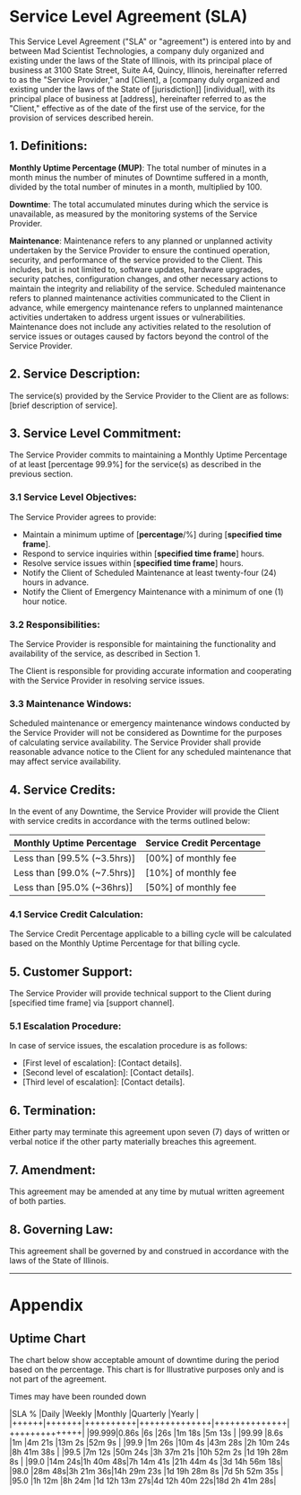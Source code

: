 # Service Level Agreement (SLA)

This Service Level Agreement ("SLA" or "agreement") is entered into by and between Mad Scientist Technologies, a company duly organized and existing under the laws of the State of Illinois, with its principal place of business at 3100 State Street, Suite A4, Quincy, Illinois, hereinafter referred to as the "Service Provider," and [Client], a [company duly organized and existing under the laws of the State of [jurisdiction]] [individual], with its principal place of business at [address], hereinafter referred to as the "Client," effective as of the date of the first use of the service, for the provision of services described herein.

## 1. Definitions:

**Monthly Uptime Percentage (MUP)**: The total number of minutes in a month minus the number of minutes of Downtime suffered in a month, divided by the total number of minutes in a month, multiplied by 100.

**Downtime**: The total accumulated minutes during which the service is unavailable, as measured by the monitoring systems of the Service Provider.

**Maintenance**: Maintenance refers to any planned or unplanned activity undertaken by the Service Provider to ensure the continued operation, security, and performance of the service provided to the Client. This includes, but is not limited to, software updates, hardware upgrades, security patches, configuration changes, and other necessary actions to maintain the integrity and reliability of the service. Scheduled maintenance refers to planned maintenance activities communicated to the Client in advance, while emergency maintenance refers to unplanned maintenance activities undertaken to address urgent issues or vulnerabilities. Maintenance does not include any activities related to the resolution of service issues or outages caused by factors beyond the control of the Service Provider.

## 2. Service Description:

The service(s) provided by the Service Provider to the Client are as follows: [brief description of service].

## 3. Service Level Commitment:

The Service Provider commits to maintaining a Monthly Uptime Percentage of at least [percentage 99.9%] for the service(s) as described in the previous section.

### 3.1 Service Level Objectives:

The Service Provider agrees to provide:

* Maintain a minimum uptime of [__percentage__/%] during [__specified time frame__].
* Respond to service inquiries within [__specified time frame__] hours.
* Resolve service issues within [__specified time frame__] hours.
* Notify the Client of Scheduled Maintenance at least twenty-four (24) hours in advance.
* Notify the Client of Emergency Maintenance with a minimum of one (1) hour notice.

### 3.2 Responsibilities:

The Service Provider is responsible for maintaining the functionality and availability of the service, as described in Section 1.

The Client is responsible for providing accurate information and cooperating with the Service Provider in resolving service issues.

### 3.3 Maintenance Windows:

Scheduled maintenance or emergency maintenance windows conducted by the Service Provider will not be considered as Downtime for the purposes of calculating service availability. The Service Provider shall provide reasonable advance notice to the Client for any scheduled maintenance that may affect service availability.

## 4. Service Credits:

In the event of any Downtime, the Service Provider will provide the Client with service credits in accordance with the terms outlined below:

| Monthly Uptime Percentage  | Service Credit Percentage |
|----------------------------|---------------------------|
| Less than [99.5% (~3.5hrs)]| [00%] of monthly fee      |
| Less than [99.0% (~7.5hrs)]| [10%] of monthly fee      |
| Less than [95.0% (~36hrs)] | [50%] of monthly fee      |

### 4.1 Service Credit Calculation:

The Service Credit Percentage applicable to a billing cycle will be calculated based on the Monthly Uptime Percentage for that billing cycle.

## 5. Customer Support:

The Service Provider will provide technical support to the Client during [specified time frame] via [support channel].

### 5.1 Escalation Procedure:

In case of service issues, the escalation procedure is as follows:

* [First level of escalation]: [Contact details].
* [Second level of escalation]: [Contact details].
* [Third level of escalation]: [Contact details].

## 6. Termination:

Either party may terminate this agreement upon seven (7) days of written or verbal notice if the other party materially breaches this agreement.

## 7. Amendment:

This agreement may be amended at any time by mutual written agreement of both parties.

## 8. Governing Law:

This agreement shall be governed by and construed in accordance with the laws of the State of Illinois.

----

# Appendix 

## Uptime Chart

The chart below show acceptable amount of downtime during the period based on the percentage. This chart is for Illustrative purposes only and is not part of the agreement.

Times may have been rounded down

|SLA % |Daily  |Weekly    |Monthly       |Quarterly     |Yearly        |
|++++++|+++++++|++++++++++|++++++++++++++|++++++++++++++|++++++++++++++|
|99.999|0.86s  |6s        |26s           |1m 18s        |5m 13s        |
|99.99 |8.6s   |1m        |4m 21s        |13m 2s        |52m 9s        |
|99.9  |1m 26s |10m 4s    |43m 28s       |2h 10m 24s    |8h 41m 38s    |
|99.5  |7m 12s |50m 24s   |3h 37m 21s    |10h 52m 2s    |1d 19h 28m 8s |
|99.0  |14m 24s|1h 40m 48s|7h 14m 41s    |21h 44m 4s    |3d 14h 56m 18s|
|98.0  |28m 48s|3h 21m 36s|14h 29m 23s   |1d 19h 28m 8s |7d 5h 52m 35s |
|95.0  |1h 12m |8h 24m    |1d 12h 13m 27s|4d 12h 40m 22s|18d 2h 41m 28s|